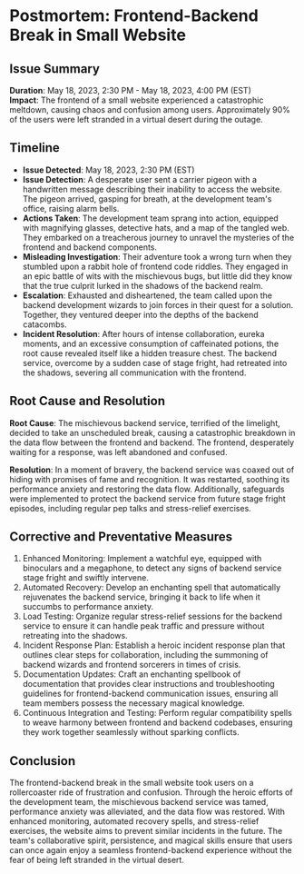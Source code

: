 # Postmortem: Frontend-Backend Break in Small Website


## Issue Summary
**Duration**: May 18, 2023, 2:30 PM - May 18, 2023, 4:00 PM (EST)  
**Impact**: The frontend of a small website experienced a catastrophic meltdown, causing chaos and confusion among users. Approximately 90% of the users were left stranded in a virtual desert during the outage.

## Timeline
- **Issue Detected**: May 18, 2023, 2:30 PM (EST)
- **Issue Detection**: A desperate user sent a carrier pigeon with a handwritten message describing their inability to access the website. The pigeon arrived, gasping for breath, at the development team's office, raising alarm bells.
- **Actions Taken**: The development team sprang into action, equipped with magnifying glasses, detective hats, and a map of the tangled web. They embarked on a treacherous journey to unravel the mysteries of the frontend and backend components.
- **Misleading Investigation**: Their adventure took a wrong turn when they stumbled upon a rabbit hole of frontend code riddles. They engaged in an epic battle of wits with the mischievous bugs, but little did they know that the true culprit lurked in the shadows of the backend realm.
- **Escalation**: Exhausted and disheartened, the team called upon the backend development wizards to join forces in their quest for a solution. Together, they ventured deeper into the depths of the backend catacombs.
- **Incident Resolution**: After hours of intense collaboration, eureka moments, and an excessive consumption of caffeinated potions, the root cause revealed itself like a hidden treasure chest. The backend service, overcome by a sudden case of stage fright, had retreated into the shadows, severing all communication with the frontend.

## Root Cause and Resolution
**Root Cause**: The mischievous backend service, terrified of the limelight, decided to take an unscheduled break, causing a catastrophic breakdown in the data flow between the frontend and backend. The frontend, desperately waiting for a response, was left abandoned and confused.

**Resolution**: In a moment of bravery, the backend service was coaxed out of hiding with promises of fame and recognition. It was restarted, soothing its performance anxiety and restoring the data flow. Additionally, safeguards were implemented to protect the backend service from future stage fright episodes, including regular pep talks and stress-relief exercises.

## Corrective and Preventative Measures
1. Enhanced Monitoring: Implement a watchful eye, equipped with binoculars and a megaphone, to detect any signs of backend service stage fright and swiftly intervene.
2. Automated Recovery: Develop an enchanting spell that automatically rejuvenates the backend service, bringing it back to life when it succumbs to performance anxiety.
3. Load Testing: Organize regular stress-relief sessions for the backend service to ensure it can handle peak traffic and pressure without retreating into the shadows.
4. Incident Response Plan: Establish a heroic incident response plan that outlines clear steps for collaboration, including the summoning of backend wizards and frontend sorcerers in times of crisis.
5. Documentation Updates: Craft an enchanting spellbook of documentation that provides clear instructions and troubleshooting guidelines for frontend-backend communication issues, ensuring all team members possess the necessary magical knowledge.
6. Continuous Integration and Testing: Perform regular compatibility spells to weave harmony between frontend and backend codebases, ensuring they work together seamlessly without sparking conflicts.

## Conclusion
The frontend-backend break in the small website took users on a rollercoaster ride of frustration and confusion. Through the heroic efforts of the development team, the mischievous backend service was tamed, performance anxiety was alleviated, and the data flow was restored. With enhanced monitoring, automated recovery spells, and stress-relief exercises, the website aims to prevent similar incidents in the future. The team's collaborative spirit, persistence, and magical skills ensure that users can once again enjoy a seamless frontend-backend experience without the fear of being left stranded in the virtual desert.
